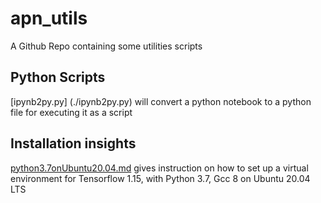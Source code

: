 # apn_utils
A Github Repo containing some utilities scripts 

## Python Scripts
[ipynb2py.py] (./ipynb2py.py) will convert a python notebook to a python file for executing it as a script

## Installation insights
[python3.7onUbuntu20.04.md](./python3.7onUbuntu20.04.md) gives instruction on how to set up a virtual environment for Tensorflow 1.15, with Python 3.7, Gcc 8 on Ubuntu 20.04 LTS
